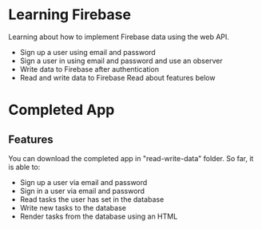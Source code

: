 # Learning Firebase
Learning about how to implement Firebase data using the web API.
- Sign up a user using email and password
- Sign a user in using email and password and use an observer
- Write data to Firebase after authentication
- Read and write data to Firebase
Read about features below

# Completed App
## Features
You can download the completed app in "read-write-data" folder. So far, it is able to:
- Sign up a user via email and password
- Sign in a user via email and password
- Read tasks the user has set in the database
- Write new tasks to the database
- Render tasks from the database using an HTML <template> tag.
Make sure to read the sections below.


## Download
You can download the completed app [here](https://github.com/johannesmu/learning-firebase/archive/prealphaV0.3.zip). To be able to see the data structure, you need to:
- Sign up for a Firebase account [here](https://firebase.google.com)
- Create your own Firebase app
- Open the app and click on "Add firebase to your web app" button
- Add the code to the **index.html** file of the app (replace lines 88-100 in the code). View it [here](https://github.com/johannesmu/learning-firebase/blob/master/read-write-data/index.html).

Have fun testing!

# To do 
- redesign for multiple tabs (view deleted tasks)
